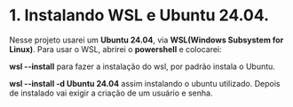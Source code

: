 # 1. Instalando WSL e Ubuntu 24.04.

Nesse projeto usarei um **Ubuntu 24.04**, via **WSL(Windows Subsystem for Linux)**.
Para usar o WSL, abrirei o **powershell** e colocarei:

**wsl --install**  para fazer a instalação do wsl, por padrão instala o Ubuntu.

**wsl --install -d Ubuntu 24.04** assim instalando o ubuntu utilizado.
Depois de instalado vai exigir a criação de um usuário e senha.
